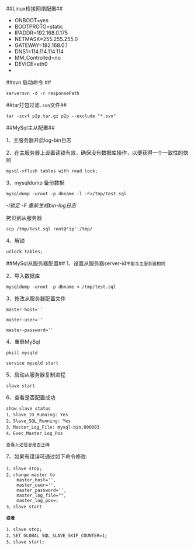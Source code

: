 ##Linux桥接网络配置##
- ONBOOT=yes
- BOOTPROTO=static
- IPADDR=192.168.0.175
- NETMASK=255.255.255.0
- GATEWAY=192.168.0.1
- DNS1=114.114.114.114
- MM_Controlled=no
- DEVICE=eth0
- 
##svn 启动命令 ##

`serversvn -d -r responsePath`

##tar打包过滤`.svn`文件##

`tar -zcvf p2p.tar.gz p2p --exclude "*.svn"`

##MySql主从配置##

1、主服务器开启log-bin日志

2、在主服务器上设置读锁有效，确保没有数据库操作，以便获得一个一致性的快照

`mysql->flush tables with read lock;`

3、mysqldump 备份数据

`mysqldump -uroot -p dbname -l -F>/tmp/test.sql`

*-l锁定 -F 重新生成bin-log日志*

拷贝到从服务器

`scp /tmp/test.sql root@'ip':/tmp/`

4、解锁

`unlock tables;`

##MySql从服务器配置##
1、设置从服务器server-id`不能与主服务器相同`

2、导入数据库

	mysqldump -uroot -p dbname < /tmp/test.sql

3、修改从服务器配置文件

	master-host=''

	master-user=''

	master-password=''

4、重启MySql

	pkill mysqld

	service mysqld start

5、启动从服务器复制进程

	slave start

6、查看是否配置成功

	show slave status
	1、Slave_IO_Running: Yes
	2、Slave_SQL_Running: Yes
	3、Master_Log_File: mysql-bin.000003
	4、Exec_Master_Log_Pos

   `查看上述信息是否正确`	

7、如果有错误可通过如下命令修改:

	1、slave stop;
	2、change master to 
		master_host='',
		master_user='',
		master_password='',
		master_log_file="",
		master_log_pos=;
	3、slave start
**`或者`**

	1、slave stop;
	2、SET GLOBAL SQL_SLAVE_SKIP_COUNTER=1;
	3、slave start;